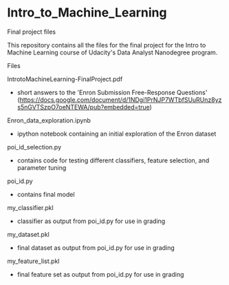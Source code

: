 # Intro_to_Machine_Learning
Final project files

This repository contains all the files for the final project for the Intro to Machine Learning course
of Udacity's Data Analyst Nanodegree program.

Files

IntrotoMachineLearning-FinalProject.pdf 
- short answers to the 'Enron Submission Free-Response Questions' (https://docs.google.com/document/d/1NDgi1PrNJP7WTbfSUuRUnz8yzs5nGVTSzpO7oeNTEWA/pub?embedded=true)

Enron_data_exploration.ipynb
- ipython notebook containing an initial exploration of the Enron dataset

poi_id_selection.py
- contains code for testing different classifiers, feature selection, and parameter tuning

poi_id.py
- contains final model

my_classifier.pkl
- classifier as output from poi_id.py for use in grading

my_dataset.pkl
- final dataset as output from poi_id.py for use in grading

my_feature_list.pkl
- final feature set as output from poi_id.py for use in grading
